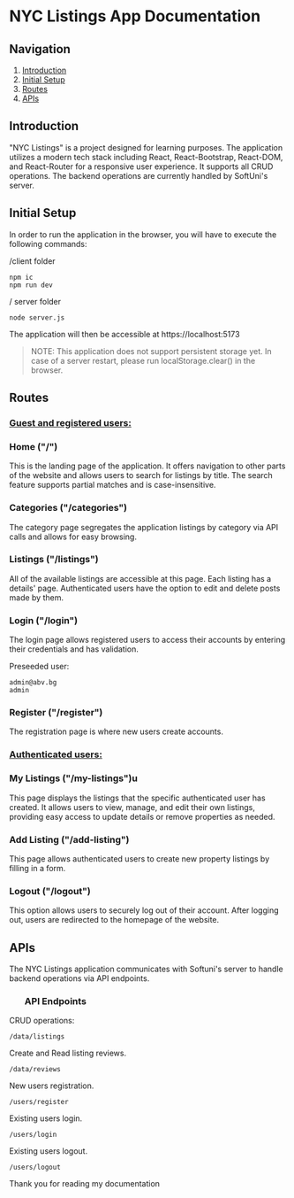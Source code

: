 # NYC Listings App Documentation

## Navigation

1. [Introduction](#introduction)
2. [Initial Setup](#initial-setup)
3. [Routes](#pages)
4. [APIs](#apis)

## Introduction

"NYC Listings" is a project designed for learning purposes. The application utilizes a modern tech stack including React, React-Bootstrap, React-DOM, and React-Router for a responsive user experience. It supports all CRUD operations. The backend operations are currently handled by SoftUni's server.

## Initial Setup

In order to run the application in the browser, you will have to execute the following commands:

/client folder

```
npm ic
npm run dev
```

/ server folder

```
node server.js
```

The application will then be accessible at https://localhost:5173

> NOTE: This application does not support persistent storage yet. In case of a server restart, please run localStorage.clear() in the browser.

## Routes

### <u>Guest and registered users:</u>

### Home ("/")

This is the landing page of the application. It offers navigation to other parts of the website and allows users to search for listings by title. The search feature supports partial matches and is case-insensitive.

### Categories ("/categories")

The category page segregates the application listings by category via API calls and allows for easy browsing.

### Listings ("/listings")

All of the available listings are accessible at this page. Each listing has a details' page. Authenticated users have the option to edit and delete posts made by them.

### Login ("/login")

The login page allows registered users to access their accounts by entering their credentials and has validation.

Preseeded user:

```
admin@abv.bg
admin
```

### Register ("/register")

The registration page is where new users create accounts.

### <u>Authenticated users:</u>

### My Listings ("/my-listings")u

This page displays the listings that the specific authenticated user has created. It allows users to view, manage, and edit their own listings, providing easy access to update details or remove properties as needed.

### Add Listing ("/add-listing")

This page allows authenticated users to create new property listings by filling in a form.

### Logout ("/logout")

This option allows users to securely log out of their account. After logging out, users are redirected to the homepage of the website.

## APIs

The NYC Listings application communicates with Softuni's server to handle backend operations via API endpoints.

### <ul>API Endpoints</ul>

CRUD operations:

```
/data/listings
```

Create and Read listing reviews.

```
/data/reviews
```

New users registration.

```
/users/register
```

Existing users login.

```
/users/login
```

Existing users logout.

```
/users/logout
```

Thank you for reading my documentation
